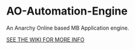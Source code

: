 # AO-Automation-Engine
An Anarchy Online based MB Application engine.

[SEE THE WIKI FOR MORE INFO](https://github.com/ReleaseOverflow/AO-Automation-Engine/wiki)
